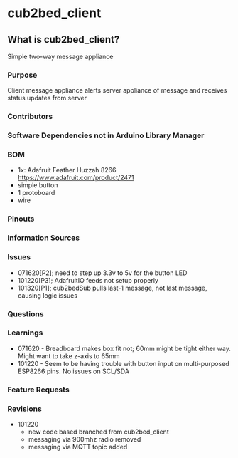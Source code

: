 # cub2bed_client
## What is cub2bed_client? 
Simple two-way message appliance

### Purpose
Client message appliance alerts server appliance of message and receives status updates from server

### Contributors

### Software Dependencies not in Arduino Library Manager

### BOM
- 1x: Adafruit Feather Huzzah 8266 https://www.adafruit.com/product/2471
- simple button
- 1 protoboard
- wire

### Pinouts

### Information Sources

### Issues
- 071620[P2]; need to step up 3.3v to 5v for the button LED
- 101220[P3]; AdafruitIO feeds not setup properly
- 101320[P1]; cub2bedSub pulls last-1 message, not last message, causing logic issues

### Questions

### Learnings
- 071620 - Breadboard makes box fit not; 60mm might be tight either way. Might want to take z-axis to 65mm
- 101220 - Seem to be having trouble with button input on multi-purposed ESP8266 pins. No issues on SCL/SDA

### Feature Requests
 
### Revisions
- 101220
	- new code based branched from cub2bed_client
	- messaging via 900mhz radio removed
	- messaging via MQTT topic added
